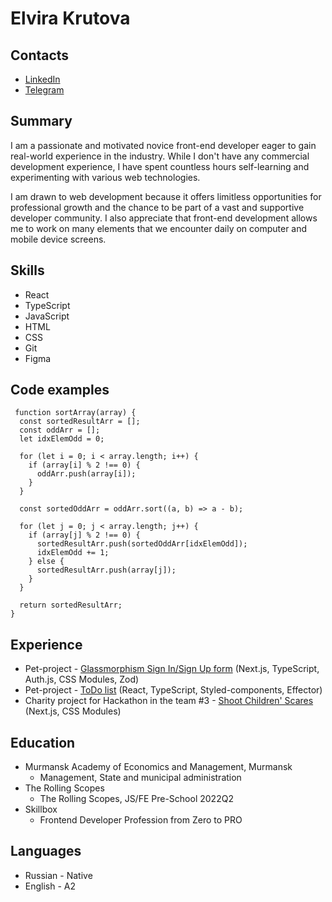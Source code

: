 # Elvira Krutova

## Contacts

- [LinkedIn](www.linkedin.com/in/elvira-krutova-43a01428a)
- [Telegram]([@krasnoe_soInce](https://t.me/krasnoe_soInce))

## Summary

I am a passionate and motivated novice front-end developer eager to gain real-world experience in the industry. While I don't have any commercial development experience, I have spent countless hours self-learning and experimenting with various web technologies.

I am drawn to web development because it offers limitless opportunities for professional growth and the chance to be part of a vast and supportive developer community. I also appreciate that front-end development allows me to work on many elements that we encounter daily on computer and mobile device screens.

## Skills

- React
- TypeScript
- JavaScript
- HTML
- CSS
- Git
- Figma

## Code examples

```
 function sortArray(array) {
  const sortedResultArr = [];
  const oddArr = [];  
  let idxElemOdd = 0;
  
  for (let i = 0; i < array.length; i++) {
    if (array[i] % 2 !== 0) {
      oddArr.push(array[i]);
    }
  }  
  
  const sortedOddArr = oddArr.sort((a, b) => a - b);  
  
  for (let j = 0; j < array.length; j++) {
    if (array[j] % 2 !== 0) {
      sortedResultArr.push(sortedOddArr[idxElemOdd]);
      idxElemOdd += 1;
    } else {
      sortedResultArr.push(array[j]);
    }
  }  
  
  return sortedResultArr;
}
```

## Experience

- Pet-project - [Glassmorphism Sign In/Sign Up form](https://form-kappa-eight.vercel.app/) (Next.js, TypeScript, Auth.js, CSS Modules, Zod)
- Pet-project - [ToDo list](https://elvira-del.github.io/todo/) (React, TypeScript, Styled-components, Effector)
- Charity project for Hackathon in the team #3 - [Shoot Children' Scares](https://hackathon-team3-five.vercel.app/) (Next.js, CSS Modules)

## Education

- Murmansk Academy of Economics and Management, Murmansk
  - Management, State and municipal administration
- The Rolling Scopes
  - The Rolling Scopes, JS/FE Pre-School 2022Q2
- Skillbox
  - Frontend Developer Profession from Zero to PRO

## Languages

- Russian - Native
- English - A2